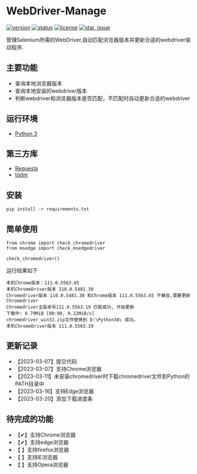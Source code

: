 # WebDriver-Manage
[![version](https://img.shields.io/badge/python-3.4+-blue.svg)](https://www.python.org/download/releases/3.4.0/) 
[![status](https://img.shields.io/badge/status-stable-green.svg)](https://github.com/huaisha1224/webdriver-manage)
[![license](https://img.shields.io/badge/license-MIT-blue.svg)](./LICENSE)
[![star, issue](https://img.shields.io/badge/star%2C%20issue-welcome-brightgreen.svg)](https://github.com/huaisha1224/webdriver-manage)

管理Selenium所需的WebDriver,自动匹配浏览器版本并更新合适的webdriver驱动程序.

## 主要功能

-	查询本地浏览器版本
-	查询本地安装的webdriver版本
-	判断webdriver和浏览器版本是否匹配，不匹配时自动更新合适的webdriver

## 运行环境

- [Python 3](https://www.python.org/)

## 第三方库

- [Requests](http://docs.python-requests.org/en/master/)
- [tqdm](https://tqdm.github.io/)

## 安装

```
pip install -r requirements.txt
```


## 简单使用
    
    from chrome import check_chromedriver
	from msedge import check_msedgedriver
    
	check_chromedriver()


运行结果如下

	本机Chrome版本：111.0.5563.65
	本机ChromeDriver版本 110.0.5481.30
	Chromedriver版本 110.0.5481.30 和Chrome版本 111.0.5563.65 不兼容,需要更新Chromedriver
	Chromedriver主版本号111.0.5563.19 匹配成功, 开始更新
	下载中: 6.79MiB [00:00, 9.22MiB/s]
	chromedriver_win32.zip文件替换到 D:\Python38\ 成功。
	本机ChromeDriver版本 111.0.5563.19

## 更新记录
- 【2023-03-07】提交代码
- 【2023-03-07】支持Chrome浏览器
- 【2023-03-11】未安装chromedriver时下载chromedriver文件到Python的PATH目录中
- 【2023-03-16】支持Edge浏览器
- 【2023-03-20】添加下载进度条


## 待完成的功能
- 【✔】支持Chrome浏览器
- 【✔】支持edge浏览器
- 【  】支持firefox浏览器 
- 【  】支持IE浏览器
- 【  】支持Opera浏览器